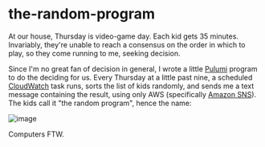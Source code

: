 # the-random-program

At our house, Thursday is video-game day. Each kid gets 35 minutes. Invariably, they're
unable to reach a consensus on the order in which to play, so they come running to me,
seeking decision.

Since I'm no great fan of decision in general, I wrote a little
[Pulumi](https://pulumi.com/) program to do the deciding for us. Every Thursday at a
little past nine, a scheduled [CloudWatch](https://aws.amazon.com/cloudwatch/) task runs,
sorts the list of kids randomly, and sends me a text message containing the result, using
only AWS (specifically [Amazon SNS](aws.amazon.com/sns)). The kids call it
"the random program", hence the name:

![image](https://user-images.githubusercontent.com/274700/64045122-6033ac00-cb1d-11e9-8fb9-8afa4a8b9204.png)

Computers FTW.
